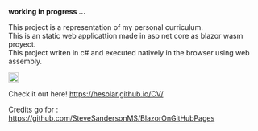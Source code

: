 
<strong>working in progress ... </strong>

This project is a representation of my personal curriculum.
<br>
This is an static web applicattion made in asp net core as blazor wasm proyect. <br>
This project writen in c# and executed natively in the browser using web assembly.

<img align="center" style="width: fit-content"  src="https://user-images.githubusercontent.com/43806203/218275275-050dced1-3b17-4a31-9d8c-829de59b5443.png" />


Check it out here!
https://hesolar.github.io/CV/

Credits go for : 
https://github.com/SteveSandersonMS/BlazorOnGitHubPages
